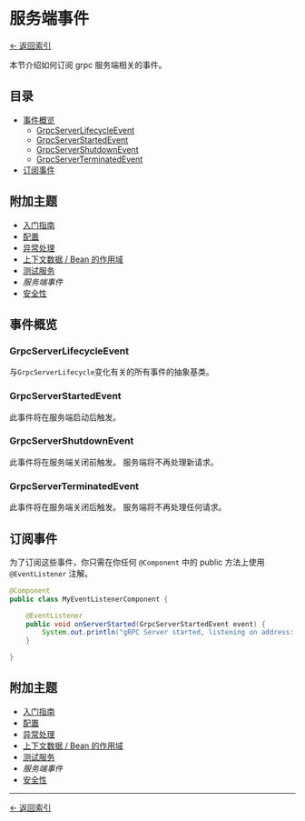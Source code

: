 # 服务端事件

[<- 返回索引](../index.md)

本节介绍如何订阅 grpc 服务端相关的事件。

## 目录 <!-- omit in toc -->

- [事件概览](#event-overview)
  - [GrpcServerLifecycleEvent](#grpcserverlifecycleevent)
  - [GrpcServerStartedEvent](#grpcserverstartedevent)
  - [GrpcServerShutdownEvent](#grpcservershutdownevent)
  - [GrpcServerTerminatedEvent](#grpcserverterminatedevent)
- [订阅事件](#subscribing-to-events)

## 附加主题 <!-- omit in toc -->

- [入门指南](getting-started.md)
- [配置](configuration.md)
- [异常处理](exception-handling.md)
- [上下文数据 / Bean 的作用域](contextual-data.md)
- [测试服务](testing.md)
- *服务端事件*
- [安全性](security.md)

## 事件概览

### GrpcServerLifecycleEvent

与`GrpcServerLifecycle`变化有关的所有事件的抽象基类。

### GrpcServerStartedEvent

此事件将在服务端启动后触发。

### GrpcServerShutdownEvent

此事件将在服务端关闭前触发。 服务端将不再处理新请求。

### GrpcServerTerminatedEvent

此事件将在服务端关闭后触发。 服务端将不再处理任何请求。

## 订阅事件

为了订阅这些事件，你只需在你任何 `@Component` 中的 public 方法上使用 `@EventListener` 注解。

````java
@Component
public class MyEventListenerComponent {

    @EventListener
    public void onServerStarted(GrpcServerStartedEvent event) {
        System.out.println("gRPC Server started, listening on address: " + event.getAddress() + ", port: " + event.getPort());
    }

}
````

## 附加主题 <!-- omit in toc -->

- [入门指南](getting-started.md)
- [配置](configuration.md)
- [异常处理](exception-handling.md)
- [上下文数据 / Bean 的作用域](contextual-data.md)
- [测试服务](testing.md)
- *服务端事件*
- [安全性](security.md)

----------

[<- 返回索引](../index.md)
